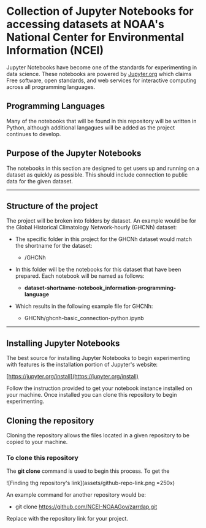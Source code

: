 # Collection of Jupyter Notebooks for accessing datasets at NOAA's National Center for Environmental Information (NCEI)

Jupyter Notebooks have become one of the standards for experimenting in data science. These notebooks are powered by [Jupyter.org](https://jupyter.org/) which claims Free software, open standards, and web services for interactive computing across all programming languages.

## Programming Languages

Many of the notebooks that will be found in this repository will be written in Python, although additional langagues will be added as the project continues to develop.

## Purpose of the Jupyter Notebooks
The notebooks in this section are designed to get users up and running on a dataset as quickly as possible. This should include connection to public data for the given dataset.

---

## Structure of the project

The project will be broken into folders by dataset. An example would be for the Global Historical Climatology Network-hourly (GHCNh) dataset:

- The specific folder in this project for the GHCNh dataset would match the shortname for the dataset:
    - /GHCNh

- In this folder will be the notebooks for this dataset that have been prepared. Each notebook will be named as follows:

    - **dataset-shortname**-**notebook_information**-**programming-language**

- Which results in the following example file for GHCNh:

    - GHCNh/ghcnh-basic_connection-python.ipynb

---

## Installing Jupyter Notebooks

The best source for installing Jupyter Notebooks to begin experimenting with features is the installation portion of Jupyter's website:

[https://jupyter.org/install](https://jupyter.org/install)

Follow the instruction provided to get your notebook instance installed on your machine. Once installed you can clone this repository to begin experimenting.

## Cloning the repository

Cloning the repository allows the files located in a given repository to be copied to your machine.

### To clone this repository

The **git clone** command is used to begin this process. To get the 

![Finding thg repository's link](assets/github-repo-link.png =250x)

An example command for another repository would be:

- git clone https://github.com/NCEI-NOAAGov/zarrdap.git

Replace with the repository link for your project.

